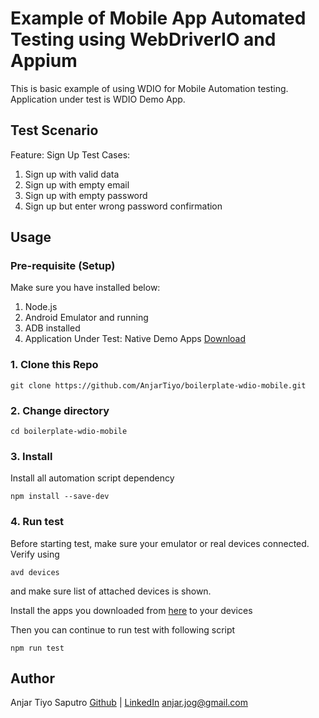 # Example of Mobile App Automated Testing using WebDriverIO and Appium

<p>This is basic example of using WDIO for Mobile Automation testing. Application under test is WDIO Demo App. </p>

## Test Scenario
Feature: Sign Up
Test Cases:
1. Sign up with valid data
2. Sign up with empty email
3. Sign up with empty password
4. Sign up but enter wrong password confirmation

## Usage

### Pre-requisite (Setup)
Make sure you have installed below:
1. Node.js
2. Android Emulator and running
3. ADB installed
4. Application Under Test: Native Demo Apps [Download](https://github.com/webdriverio/native-demo-app/releases) 

### 1. Clone this Repo
```
git clone https://github.com/AnjarTiyo/boilerplate-wdio-mobile.git
```

### 2. Change directory
```
cd boilerplate-wdio-mobile
```

### 3. Install
Install all automation script dependency
```
npm install --save-dev
```

### 4. Run test
Before starting test, make sure your emulator or real devices connected. Verify using
```
avd devices
```
and make sure list of attached devices is shown. 

Install the apps you downloaded from [here](https://github.com/webdriverio/native-demo-app/releases) to your devices

Then you can continue to run test with following script
```
npm run test
```

## Author
Anjar Tiyo Saputro [Github](https://github.com/AnjarTiyo) | [LinkedIn](https://id.linkedin.com/in/anjartiyo)
<anjar.jog@gmail.com>